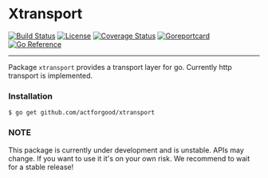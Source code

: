 # Xtransport

[![Build Status](https://github.com/actforgood/xtransport/actions/workflows/build.yml/badge.svg)](https://github.com/actforgood/xtransport/actions/workflows/build.yml)
[![License](https://img.shields.io/badge/license-MIT-blue)](https://raw.githubusercontent.com/actforgood/xtransport/main/LICENSE)
[![Coverage Status](https://coveralls.io/repos/github/actforgood/xtransport/badge.svg?branch=main)](https://coveralls.io/github/actforgood/xtransport?branch=main)
[![Goreportcard](https://goreportcard.com/badge/github.com/actforgood/xtransport)](https://goreportcard.com/report/github.com/actforgood/xtransport)
[![Go Reference](https://pkg.go.dev/badge/github.com/actforgood/xtransport.svg)](https://pkg.go.dev/github.com/actforgood/xtransport)  

---

Package `xtransport` provides a transport layer for go.
Currently http transport is implemented.


### Installation

```shell
$ go get github.com/actforgood/xtransport
```

### NOTE
This package is currently under development and is unstable.
APIs may change. If you want to use it it's on your own risk. We recommend to wait for a stable release!
